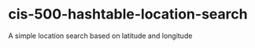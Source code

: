 cis-500-hashtable-location-search
=================================

A simple location search based on latitude and longitude
